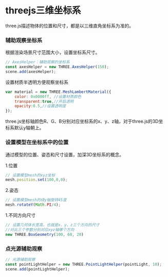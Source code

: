 # threejs三维坐标系

three.js描述物体的位置和尺寸，都是以三维直角坐标系为准的。

### 辅助观察坐标系
根据渲染场景尺寸范围大小，设置坐标系尺寸。

```js
// AxesHelper：辅助观察的坐标系
const axesHelper = new THREE.AxesHelper(150);
scene.add(axesHelper);
```

设置材质半透明方便观察坐标系
```js
var material = new THREE.MeshLambertMaterial({
    color: 0x0000ff, //设置材质颜色
    transparent:true,//开启透明
    opacity:0.5,//设置透明度
});
```

three.js坐标轴颜色R、G、B分别对应坐标系的x、y、z轴，对于three.js的3D坐标系默认y轴朝上。

### 设置模型在坐标系中的位置

通过模型的位置、姿态和尺寸设置，加深3D坐标系的概念。

1.位置
```js
// 设置模型mesh的xyz坐标
mesh.position.set(100,0,0);
```
2.姿态
```js
// 设置模型mesh的绕y轴旋转45度
mesh.rotateY(Math.PI/4);
```
1.不同方向尺寸
```js
// 设置几何体长宽高，也就是x、y、z三个方向的尺寸
//对比三个参数分别对应xyz轴哪个方向
new THREE.BoxGeometry(100, 60, 20)
```

### 点光源辅助观察
```js
// 光源辅助观察
const pointLightHelper = new THREE.PointLightHelper(pointLight, 10);
scene.add(pointLightHelper);
```


